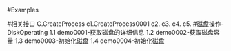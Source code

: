 #Examples

#相关接口
	C.CreateProcess
		c1.CreateProcess0001
		c2.
		c3.
		c4.
		c5.
#磁盘操作-DiskOperating
	1.1 demo0001-获取磁盘的详细信息
	1.2	demo0002-获取磁盘容量
	1.3 demo0003-初始化磁盘
	1.4 demo0004-初始化磁盘